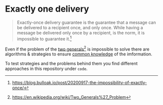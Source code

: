 # Exactly one delivery

> Exactly-once delivery guarantee is the guarantee that a message can be delivered to a recipient once, and only once. While having a message be delivered only once by a recipient, is the norm, it is impossible to guarantee it.[^1]

Even if the problem of the [two generals](https://github.com/in-der-kothe/exactly-once-semantics/tree/theory/two-generals)[^2] is impossible to solve there are algorithms & strategies to ensure [common knowledge](https://github.com/in-der-kothe/exactly-once-semantics/tree/theory/common-knowledge) of the imformation.

To test strategies and the problems behind them you find different approaches in this repository under `code`.

[^1]: https://blog.bulloak.io/post/20200917-the-impossibility-of-exactly-once/
[^2]: https://en.wikipedia.org/wiki/Two_Generals%27_Problem